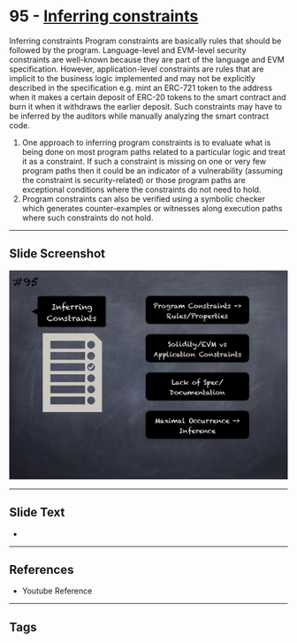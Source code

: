 
# 95 - [Inferring constraints](./Inferring%20constraints.md)

Inferring constraints Program constraints are basically rules that should be followed by the program. Language-level and EVM-level security constraints are well-known because they are part of the language and EVM specification. However, application-level constraints are rules that are implicit to the business logic implemented and may not be explicitly described in the specification e.g. mint an ERC-721 token to the address when it makes a certain deposit of ERC-20 tokens to the smart contract and burn it when it withdraws the earlier deposit. Such constraints may have to be inferred by the auditors while manually analyzing the smart contract code.


1.  One approach to inferring program constraints is to evaluate what is being done on most program paths related to a particular logic and treat it as a constraint. If such a constraint is missing on one or very few program paths then it could be an indicator of a vulnerability (assuming the constraint is security-related) or those program paths are exceptional conditions where the constraints do not need to hold.
2.  Program constraints can also be verified using a symbolic checker which generates counter-examples or witnesses along execution paths where such constraints do not hold.


___
## Slide Screenshot
![095.png](../../images/6.Audit%20Techniques%20and%20Tools%20101/095.png)
___
## Slide Text
- 
___
## References
- Youtube Reference
___
## Tags
